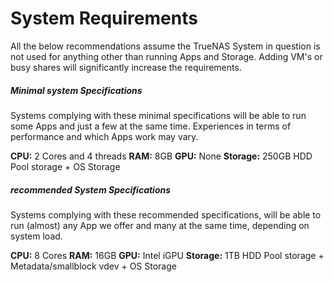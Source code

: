 # System Requirements

All the below recommendations assume the TrueNAS System in question is not used for anything other than running Apps and Storage.
Adding VM's or busy shares will significantly increase the requirements.

##### Minimal system Specifications

Systems complying with these minimal specifications will be able to run some Apps and just a few at the same time.
Experiences in terms of performance and which Apps work may vary.

**CPU:** 2 Cores and 4 threads
**RAM:** 8GB
**GPU:** None
**Storage:** 250GB HDD Pool storage + OS Storage

##### recommended System Specifications

Systems complying with these recommended specifications, will be able to run (almost) any App we offer and many at the same time, depending on system load.

**CPU:** 8 Cores
**RAM:** 16GB
**GPU:** Intel iGPU
**Storage:** 1TB HDD Pool storage + Metadata/smallblock vdev + OS Storage
